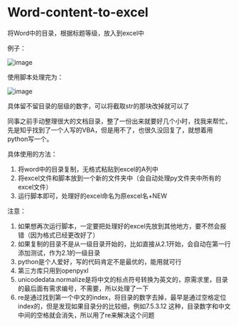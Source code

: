 # Word-content-to-excel
将Word中的目录，根据标题等级，放入到excel中

例子：

![image](https://user-images.githubusercontent.com/59003864/202407070-7f774314-8acc-4a04-8efe-19c097387e75.png)

使用脚本处理完为：

![image](https://user-images.githubusercontent.com/59003864/202407186-657aea50-dae1-4b3c-a2f8-636ca6b23ec6.png)

具体留不留目录的层级的数字，可以将截取str的那块改掉就可以了

同事之前手动整理很大的文档目录，整了一份出来就要好几个小时，找我来帮忙，先是知乎找到了一个人写的VBA，但是用不了，也很久没回复了，就想着用python写一个。

具体使用的方法：
1. 将word中的目录复制，无格式粘贴到excel的A列中
2. 将excel文件和脚本放到一个新的文件夹中（会自动处理py文件夹中所有的excel文件）
3. 运行脚本即可，处理好的excel命名为原excel名+NEW

注意：
1. 如果想再次运行脚本，一定要把处理好的excel先放到其他地方，要不然会报错（因为格式已经更改好了）
2. 如果复制的目录不是从一级目录开始的，比如直接从2.1开始，会自动在第一行添加测试，作为2.1的一级目录
3. python是个人爱好，写的代码肯定不是最优的，能用就可行
4. 第三方库只用到openpyxl
5. unicodedata.normalize是将中文的标点符号转换为英文的，原需求里，目录的最后面有需求编号，不需要，所以处理了一下
6. re是通过找到第一个中文的index，将目录的数字去掉，最早是通过空格定位index的，但是发现如果目录分的比较细，例如7.5.3.12 这种，目录数字和中文中间的空格就会消失，所以用了re来解决这个问题
